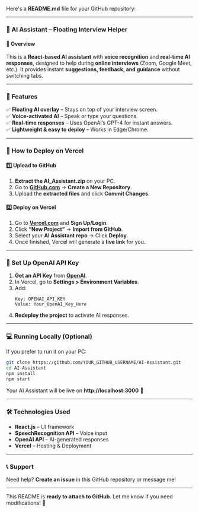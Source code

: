 Here's a **README.md** file for your GitHub repository:  

---

### **🚀 AI Assistant – Floating Interview Helper**  

#### **📌 Overview**  
This is a **React-based AI assistant** with **voice recognition** and **real-time AI responses**, designed to help during **online interviews** (Zoom, Google Meet, etc.). It provides instant **suggestions, feedback, and guidance** without switching tabs.  

---

### **🔹 Features**  
✅ **Floating AI overlay** – Stays on top of your interview screen.  
✅ **Voice-activated AI** – Speak or type your questions.  
✅ **Real-time responses** – Uses OpenAI’s GPT-4 for instant answers.  
✅ **Lightweight & easy to deploy** – Works in Edge/Chrome.  

---

### **📌 How to Deploy on Vercel**  

#### **1️⃣ Upload to GitHub**  
1. **Extract the AI_Assistant.zip** on your PC.  
2. Go to **[GitHub.com](https://github.com/)** → **Create a New Repository**.  
3. Upload the **extracted files** and click **Commit Changes**.  

#### **2️⃣ Deploy on Vercel**  
1. Go to **[Vercel.com](https://vercel.com/)** and **Sign Up/Login**.  
2. Click **“New Project”** → **Import from GitHub**.  
3. Select your **AI Assistant repo** → Click **Deploy**.  
4. Once finished, Vercel will generate a **live link** for you.  

---

### **🔑 Set Up OpenAI API Key**  
1. **Get an API Key** from **[OpenAI](https://platform.openai.com/signup/)**.  
2. In Vercel, go to **Settings > Environment Variables**.  
3. Add:  
   ```
   Key: OPENAI_API_KEY  
   Value: Your_OpenAI_Key_Here  
   ```  
4. **Redeploy the project** to activate AI responses.  

---

### **💻 Running Locally (Optional)**  
If you prefer to run it on your PC:  
```sh
git clone https://github.com/YOUR_GITHUB_USERNAME/AI-Assistant.git
cd AI-Assistant
npm install
npm start
```
Your AI Assistant will be live on **http://localhost:3000** 🚀  

---

### **🛠️ Technologies Used**  
- **React.js** – UI framework  
- **SpeechRecognition API** – Voice input  
- **OpenAI API** – AI-generated responses  
- **Vercel** – Hosting & Deployment  

---

### **📞 Support**  
Need help? **Create an issue** in this GitHub repository or message me!  

---

This README is **ready to attach to GitHub**. Let me know if you need modifications! 🚀

